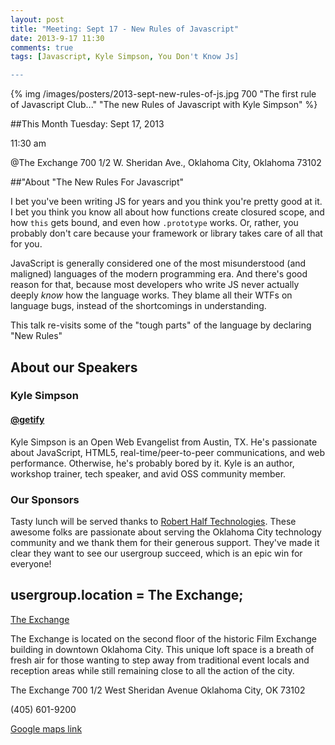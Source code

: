 ```yaml
---
layout: post
title: "Meeting: Sept 17 - New Rules of Javascript"
date: 2013-9-17 11:30
comments: true
tags: [Javascript, Kyle Simpson, You Don't Know Js]

---
```


{% img  /images/posters/2013-sept-new-rules-of-js.jpg  700 "The first rule of Javascript Club..." "The new Rules of Javascript with Kyle Simpson" %}

##This Month
Tuesday: Sept 17, 2013 

11:30 am

@The Exchange
700 1/2 W. Sheridan Ave.,
Oklahoma City, Oklahoma
73102


##"About "The New Rules For Javascript"

I bet you've been writing JS for years and you think you're pretty good at it. I bet you think you know all about how functions create closured scope, and how `this` gets bound, and even how `.prototype` works. Or, rather, you probably don't care because your framework or library takes care of all that for you.

JavaScript is generally considered one of the most misunderstood (and maligned) languages of the modern programming era. And there's good reason for that, because most developers who write JS never actually deeply *know* how the language works. They blame all their WTFs on language bugs, instead of the shortcomings in understanding.

This talk re-visits some of the "tough parts" of the language by declaring "New Rules"

<!-- more -->

## About our Speakers

### Kyle Simpson
#### [@getify](http://getify.me/)
Kyle Simpson is an Open Web Evangelist from Austin, TX. He's passionate about JavaScript, HTML5, real-time/peer-to-peer communications, and web performance. Otherwise, he's probably bored by it. Kyle is an author, workshop trainer, tech speaker, and avid OSS community member.

### Our Sponsors
Tasty lunch will be served thanks to [Robert Half Technologies](http://www.roberthalftechnology.com/). These awesome folks are passionate about serving the Oklahoma City technology community and we thank them for their generous support. They've made it clear they want to see our usergroup succeed, which is an epic win for everyone!

## usergroup.location = The Exchange;


[The Exchange](http://www.exchangeokc.com/) 

The Exchange is located on the second floor of the historic Film Exchange building in downtown Oklahoma City.  This unique loft space is a breath of fresh air for those wanting to step away from traditional event locals and reception areas while still remaining close to all the action of the city.

The Exchange
700 1/2 West Sheridan Avenue
Oklahoma City, OK 73102

(405) 601-9200    


[Google maps link](https://maps.google.com/maps?q=+700+West+Sheridan+Avenue+Oklahoma+City,+OK+73102&hl=en&sll=37.0625,-95.677068&sspn=83.75977,57.919922&hnear=700+W+Sheridan+Ave,+Oklahoma+City,+Oklahoma+73102&t=m&z=17)

